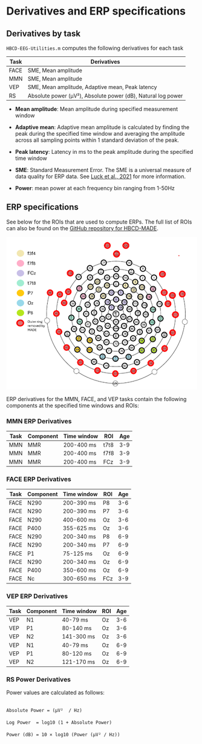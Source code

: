 # Derivatives and ERP specifications

## Derivatives by task

`HBCD-EEG-Utilities.m` computes the following derivatives for each task

| Task | Derivatives     |
|------|----------------|
| FACE | SME, Mean amplitude            |
| MMN  | SME, Mean amplitude           |
| VEP  | SME, Mean amplitude, Adaptive mean, Peak latency            |
| RS   | Absolute power (μV²), Absolute power (dB), Natural log power |


- **Mean amplitude**: Mean amplitude during specified measurement window 

- **Adaptive mean**: Adaptive mean amplitude is calculated by finding the peak during the specified time window and averaging the amplitude across all sampling points within 1 standard deviation of the peak. 

- **Peak latency**: Latency in ms to the peak amplitude during the specified time window

- **SME**: Standard Measurement Error. The SME is a universal measure of data quality for ERP data. See [Luck et al., 2021](https://onlinelibrary.wiley.com/doi/full/10.1111/psyp.13793) for more information.

- **Power**: mean power at each frequency bin ranging from 1-50Hz
 
## ERP specifications

See below for the ROIs that are used to compute ERPs. The full list of ROIs can also be found on the [GitHub repository for HBCD-MADE](https://github.com/DCAN-Labs/HBCD-MADE/blob/main/proc_settings_HBCD.json).

 ![ROI clusters](ROIs.png)
 
ERP derivatives for the MMN, FACE, and VEP tasks contain the following components at the specified time windows and ROIs:

### MMN ERP Derivatives
| Task | Component | Time window | ROI  | Age |
|------|-----------|-------------|------|-----|
| MMN  | MMR       | 200-400 ms    | t7t8 | 3-9 |
| MMN  | MMR       | 200-400 ms    | f7f8 | 3-9 |
| MMN  | MMR       | 200-400 ms    | FCz  | 3-9 |

### FACE ERP Derivatives
| Task | Component | Time window | ROI  | Age |
|------|-----------|-------------|------|-----|
| FACE | N290      | 200-390 ms    | P8   | 3-6 |
| FACE | N290      | 200-390 ms    | P7   | 3-6 |
| FACE | N290      | 400-600 ms    | Oz   | 3-6 |                              
| FACE | P400      | 355-625 ms    | Oz   | 3-6 |                              
| FACE | N290      | 200-340 ms    | P8   | 6-9 |                           
| FACE | N290      | 200-340 ms    | P7   | 6-9 |                             
| FACE | P1        | 75-125 ms     | Oz   | 6-9 |
| FACE | N290      | 200-340 ms    | Oz   | 6-9 |
| FACE | P400      | 350-600 ms    | Oz   | 6-9 |
| FACE | Nc        | 300-650 ms    | FCz  | 3-9 |

### VEP ERP Derivatives
| Task | Component | Time window | ROI  | Age |
|------|-----------|-------------|------|-----|
| VEP  | N1        | 40-79 ms      | Oz   | 3-6 |
| VEP  | P1        | 80-140 ms     | Oz   | 3-6 | 
| VEP  | N2        | 141-300 ms    | Oz   | 3-6 |
| VEP  | N1        | 40-79 ms      | Oz   | 6-9 |
| VEP  | P1        | 80-120 ms     | Oz   | 6-9 |
| VEP  | N2        | 121-170 ms    | Oz   | 6-9 |


### RS Power Derivatives

Power values are calculated as follows:

```{r}

Absolute Power = (μV²  / Hz)

Log Power  = log10 (1 + Absolute Power)

Power (dB) = 10 × log10 (Power (μV² / Hz))

```

 
 